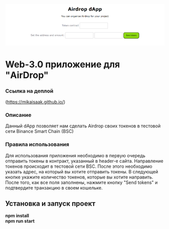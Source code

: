 ![photo](https://github.com/MikaIsaak/mikaisaak.github.io/blob/main/images/%D0%A1%D0%BD%D0%B8%D0%BC%D0%BE%D0%BA%20%D1%8D%D0%BA%D1%80%D0%B0%D0%BD%D0%B0%202023-03-28%20202503.png?raw=true)
# Web-3.0 приложение для "AirDrop"

### Ссылка на деплой 

(https://mikaisaak.github.io/)

### Описание

Данный dApp позволяет нам сделать Airdrop своих токенов в тестовой сети Binance Smart Chain (BSC)

### Правила использования
Для использования приложения необходимо в первую очередь отправить токены в контракт, указанный в header-е сайта. Направление токенов происходит в тестовой сети BSC.
После этого необходимо указать адрес, на который вы хотите отправить токены. В следующей кнопке укажите количество токенов, которые вы хотите направить.
После того, как все поля заполнены, нажмите кнопку "Send tokens" и подтвердите транзакцию в своем кошельке.



## Установка и запуск проект

<b>npm install</br>
<b>npm run start</br>
